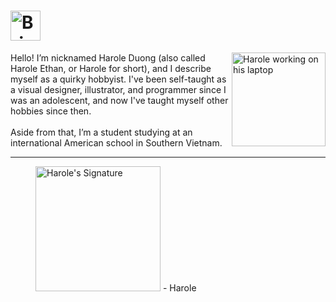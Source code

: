 <h1 id="brief_introduction">
    <a href="#user-content-brief_introduction">
        <picture>
            <source media="(prefers-color-scheme: light)" type="image/svg+xml" srcset="https://user-images.githubusercontent.com/47141290/194612758-4236bb22-6fce-4bd6-8d1c-4c3faa531bfa.svg">
            <source media="(prefers-color-scheme: dark)" type="image/svg+xml" srcset="https://user-images.githubusercontent.com/47141290/194612751-1b77cda9-97cb-49b8-aabc-379cf9e8bc70.svg">
            <img alt="Brief Introduction" title="Brief Introduction" type="image/svg+xml" height="48" loading="lazy" src="https://user-images.githubusercontent.com/47141290/194612758-4236bb22-6fce-4bd6-8d1c-4c3faa531bfa.svg">
        </picture>
    </a>
</h1>
<picture>
    <source media="(prefers-color-scheme: light)" type="image/svg+xml" srcset="https://user-images.githubusercontent.com/47141290/194624591-a73394aa-84bb-47dc-8010-2bc84ed731ea.svg">
    <source media="(prefers-color-scheme: dark)" type="image/svg+xml" srcset="https://user-images.githubusercontent.com/47141290/194624583-20b1b388-8770-486c-929e-4bd66ce5b8f6.svg">
    <img align="right" type="image/svg+xml" src="https://user-images.githubusercontent.com/47141290/194624591-a73394aa-84bb-47dc-8010-2bc84ed731ea.svg" width="150" alt="Harole working on his laptop">
</picture>
Hello! I’m nicknamed Harole Duong (also called Harole Ethan, or Harole for short), and I describe myself as a quirky hobbyist. I've been self-taught as a visual designer, illustrator, and programmer since I was an adolescent, and now I've taught myself other hobbies since then.
<br><br>
Aside from that, I’m a student studying at an international American school in Southern Vietnam.

---
<figure title="Harole's Signature">
<img alt="Harole's Signature" title="Harole's Signature" width="200" src="https://user-images.githubusercontent.com/47141290/194127671-1d720896-257f-4ee0-b13e-d086d6909b26.svg">
<span>- Harole</span>
</figure>
